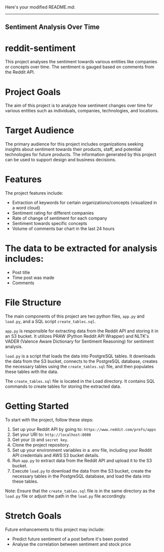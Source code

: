 Here's your modified README.md:

---
## Sentiment Analysis Over Time

# reddit-sentiment
This project analyses the sentiment towards various entities like companies or concepts over time. The sentiment is gauged based on comments from the Reddit API.

# Project Goals
The aim of this project is to analyze how sentiment changes over time for various entities such as individuals, companies, technologies, and locations.

# Target Audience
The primary audience for this project includes organizations seeking insights about sentiment towards their products, staff, and potential technologies for future products. The information generated by this project can be used to support design and business decisions.

# Features
The project features include:
- Extraction of keywords for certain organizations/concepts (visualized in a word cloud)
- Sentiment rating for different companies
- Rate of change of sentiment for each company
- Sentiment towards specific concepts
- Volume of comments bar chart in the last 24 hours

# The data to be extracted for analysis includes:
- Post title
- Time post was made
- Comments

# File Structure
The main components of this project are two python files, `app.py` and `load.py`, and a SQL script `create_tables.sql`.

`app.py` is responsible for extracting data from the Reddit API and storing it in an S3 bucket. It utilizes PRAW (Python Reddit API Wrapper) and NLTK's VADER (Valence Aware Dictionary for Sentiment Reasoning) for sentiment analysis.

`load.py` is a script that loads the data into PostgreSQL tables. It downloads the data from the S3 bucket, connects to the PostgreSQL database, creates the necessary tables using the `create_tables.sql` file, and then populates these tables with the data.

The `create_tables.sql` file is located in the Load directory. It contains SQL commands to create tables for storing the extracted data.

# Getting Started
To start with the project, follow these steps:

1. Set up your Reddit API by going to: `https://www.reddit.com/prefs/apps` 
2. Set your URI to: `http://localhost:8080`
3. Get your `ID` and `secret key`.
4. Clone the project repository.
5. Set up your environment variables in a .env file, including your Reddit API credentials and AWS S3 bucket details.
6. Run `app.py` to extract data from the Reddit API and upload it to the S3 bucket.
7. Execute `load.py` to download the data from the S3 bucket, create the necessary tables in the PostgreSQL database, and load the data into these tables.

Note: Ensure that the `create_tables.sql` file is in the same directory as the `load.py` file or adjust the path in the `load.py` file accordingly.

# Stretch Goals
Future enhancements to this project may include:
- Predict future sentiment of a post before it's been posted
- Analyse the correlation between sentiment and stock price

  
